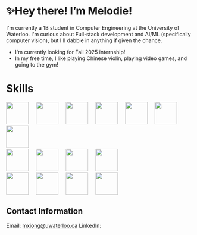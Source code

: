 # ✨Hey there! I’m Melodie!

I'm currently a 1B student in Computer Engineering at the University of Waterloo. I'm curious about Full-stack development and AI/ML (specifically computer vision), 
but I'll dabble in anything if given the chance.
- I'm currently looking for Fall 2025 internship!
- In my free time, I like playing Chinese violin, playing video games, and going to the gym!

# Skills
<div align="left">
  <img src="https://cdn.jsdelivr.net/gh/devicons/devicon/icons/javascript/javascript-original.svg" height="60"/>
  <img width="12" />
  <img src="https://cdn.jsdelivr.net/gh/devicons/devicon/icons/cplusplus/cplusplus-original.svg" height="60"/>
  <img width="12" />
  <img src="https://cdn.jsdelivr.net/gh/devicons/devicon@latest/icons/html5/html5-original.svg" height="60"/>
  <img width="12" />
  <img src="https://cdn.jsdelivr.net/gh/devicons/devicon@latest/icons/css3/css3-original.svg" height="60"/>
  <img width="12" />
  <img src="https://cdn.jsdelivr.net/gh/devicons/devicon@latest/icons/java/java-original.svg" height="60"/>
  <img width="12" />
  <img src="https://cdn.jsdelivr.net/gh/devicons/devicon@latest/icons/mysql/mysql-original-wordmark.svg" height="60"/>
  <img width="12" />
  <img src="https://cdn.jsdelivr.net/gh/devicons/devicon@latest/icons/python/python-original.svg" height="60"/>
  <img width="12" />
</div>
<div>
  <img src="https://cdn.jsdelivr.net/gh/devicons/devicon@latest/icons/vscode/vscode-original.svg" height="60"/>
  <img width="12" />
  <img src="https://cdn.jsdelivr.net/gh/devicons/devicon@latest/icons/visualstudio/visualstudio-original.svg" height="60"/>
  <img width="12" />
  <img src="https://cdn.jsdelivr.net/gh/devicons/devicon@latest/icons/eclipse/eclipse-original.svg" height="60"/>
  <img width="12" />
  <img src="https://cdn.jsdelivr.net/gh/devicons/devicon@latest/icons/pycharm/pycharm-original.svg" height="60"/>
  <img width="12" />
</div>
<div>
  <img src="https://cdn.jsdelivr.net/gh/devicons/devicon/icons/nodejs/nodejs-original.svg" height="60"/>
  <img width="12" />
  <img src="https://cdn.jsdelivr.net/gh/devicons/devicon@latest/icons/electron/electron-original.svg" height="60"/>
  <img width="12" />
  <img src="https://cdn.jsdelivr.net/gh/devicons/devicon@latest/icons/git/git-original.svg" height="60"/>
  <img width="12" />
  <img src="https://cdn.jsdelivr.net/gh/devicons/devicon@latest/icons/nodemon/nodemon-original.svg" height="60"/>
  <img width="12" />
</div>

## Contact Information
Email: mxiong@uwaterloo.ca
LinkedIn: 

<!---
MelbearX123/MelbearX123 is a ✨ special ✨ repository because its `README.md` (this file) appears on your GitHub profile.
You can click the Preview link to take a look at your changes.
--->
